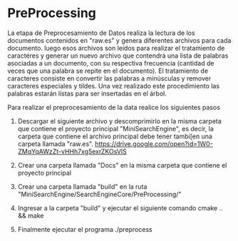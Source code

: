 # PreProcessing

La etapa de Preprocesamiento de Datos realiza la lectura de los documentos contenidos en "raw.es" y genera diferentes archivos para cada documento. luego esos archivos son leídos para realizar el tratamiento de caractéres y generar un nuevo archivo que contendrá una lista de palabras asociadas a un documento, con su respectiva frecuencia (cantidad de veces que una palabra se repite en el documento). El tratamiento de caracteres consiste en convertir las palabras a minúsculas y remover caracteres especiales y tildes. Una vez realizado este procedimiento las palabras estarán listas para ser insertadas en el árbol.

Para realizar el preprocesamiento de la data realice los siguientes pasos

1. Descargar el siguiente archivo y descomprimirlo en la misma carpeta que contiene el proyecto principal "MiniSearchEngine", es decir, la carpeta que contiene el archivo principal debe tener tambi[en una carpeta llamada "raw.es".
    https://drive.google.com/open?id=1W0-ZMqYqAWzZt-vHHh7xg5exrZKOsVlS

2. Crear una carpeta llamada "Docs" en la misma carpeta que contiene el proyecto principal

3. Crear una carpeta llamada "build" en la ruta "MiniSearchEngine/SearchEngineCore/PreProcessing/"

4. Ingresar a la carpeta "build" y ejecutar el siguiente comando 
    cmake .. && make 

5. Finalmente ejecutar el programa
    ./preprocess


